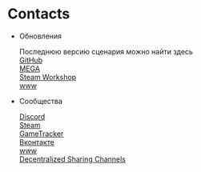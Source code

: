 Contacts
========

* Обновления

	Последнюю версию сценария можно найти здесь  
	[GitHub](https://github.com/completely-burned/glowing-octo-shame-arma2)  
	[MEGA](https://mega.nz/folder/iJxzRYoI#YIX67tCWRUtDkO1V0w5E8Q)  
	[Steam Workshop](https://steamcommunity.com/sharedfiles/filedetails/?id=3251386425)  
	[www](http://rvtbn5rfvgyhhbyjuh.dynv6.net:8000/torrent/arma-glowing-octo-shame/)  

* Сообщества

	[Discord](https://discord.gg/vXsftQeAnj)  
	[Steam](https://steamcommunity.com/groups/armaprivate)  
	[GameTracker](https://www.gametracker.com/clan/irrepressible/)  
	[Вконтакте](https://vk.com/public186290005)  
	[www](http://rvtbn5rfvgyhhbyjuh.dynv6.net:8000/)  
	[Decentralized Sharing Channels](https://intradeus.github.io/http-protocol-redirector?r=dsc:mlr23zetiz3vzbiwomo3bmv6efgqehe7o5bts2soggr6gu5lkbyq?dn=games)  
